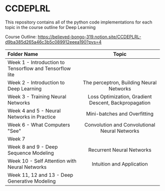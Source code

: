 # **CCDEPLRL**

This repository contains all of the python code implementations for each topic in the course outline for Deep Learning 

Course Outline: https://believed-bongo-319.notion.site/CCDEPLRL-d9ba385d265a46c3b5c089912eeea190?pvs=4

| Folder Name | Topic |
| :---         |     :---:      |       
| Week 1 - Introduction to Tensorflow and Tensorflow lite   |  |
| Week 2 - Introduction to Deep Learning   | The perceptron, Building Neural Networks |
| Week 3 - Training Neural Networks   | Loss Optimization, Gradient Descent, Backpropagation |
| Week 4 and 5 - Neural Networks in Practice   | Mini-batches and Overfitting |
| Week 6 - What Computers "See"   | Convolution and Convolutional Neural Networks |
| Week 7   | |
| Week 8 and 9 - Deep Sequence Modeling | Recurrent Neural Networks |
| Week 10 - Self Attention with Neural Networks | Intuition and Application |
| Week 11, 12 and 13 - Deep Generative Modeling |  |
